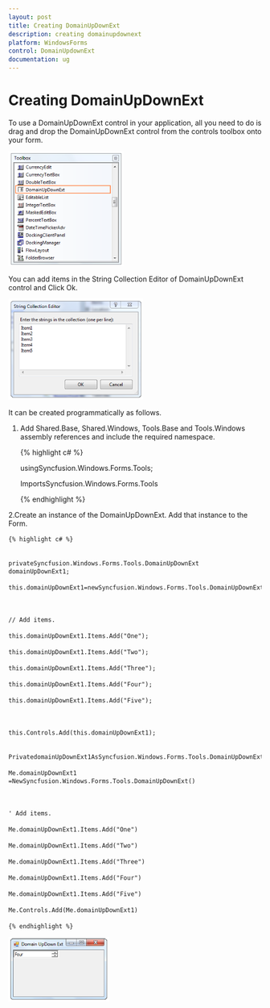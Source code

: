 ```yaml
---
layout: post
title: Creating DomainUpDownExt
description: creating domainupdownext
platform: WindowsForms
control: DomainUpdownExt 
documentation: ug
---
```

# Creating DomainUpDownExt


To use a DomainUpDownExt control in your application, all you need to do is drag and drop the DomainUpDownExt control from the controls toolbox onto your form.

![](DomainUpdownExt_images/Overview_img420.png)



You can add items in the String Collection Editor of DomainUpDownExt control and Click Ok.

![](DomainUpdownExt_images/Overview_img421.png) 



It can be created programmatically as follows.

1. Add Shared.Base, Shared.Windows, Tools.Base and Tools.Windows assembly references and include the required namespace.

    {% highlight c# %}

    usingSyncfusion.Windows.Forms.Tools;

    ImportsSyncfusion.Windows.Forms.Tools

    {% endhighlight %}

2.Create an instance of the DomainUpDownExt. Add that instance to the Form.

    {% highlight c# %}


    privateSyncfusion.Windows.Forms.Tools.DomainUpDownExt domainUpDownExt1;

	this.domainUpDownExt1=newSyncfusion.Windows.Forms.Tools.DomainUpDownExt();



	// Add items.

	this.domainUpDownExt1.Items.Add("One");

	this.domainUpDownExt1.Items.Add("Two");

	this.domainUpDownExt1.Items.Add("Three");

	this.domainUpDownExt1.Items.Add("Four");

	this.domainUpDownExt1.Items.Add("Five");



	this.Controls.Add(this.domainUpDownExt1);


    PrivatedomainUpDownExt1AsSyncfusion.Windows.Forms.Tools.DomainUpDownExt

	Me.domainUpDownExt1 =NewSyncfusion.Windows.Forms.Tools.DomainUpDownExt()



	' Add items.

	Me.domainUpDownExt1.Items.Add("One")

	Me.domainUpDownExt1.Items.Add("Two")

	Me.domainUpDownExt1.Items.Add("Three")

	Me.domainUpDownExt1.Items.Add("Four")

	Me.domainUpDownExt1.Items.Add("Five")

    Me.Controls.Add(Me.domainUpDownExt1)

    {% endhighlight %}

   ![](DomainUpdownExt_images/Overview_img422.png)
   
            
